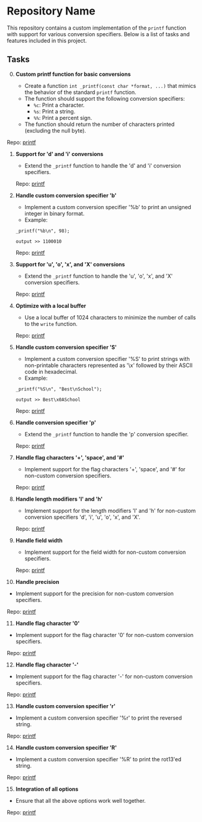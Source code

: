 # Repository Name

This repository contains a custom implementation of the `printf` function with support for various conversion specifiers. Below is a list of tasks and features included in this project.


## Tasks

0. **Custom printf function for basic conversions**

   - Create a function `int _printf(const char *format, ...)` that mimics the behavior of the standard `printf` function.
   - The function should support the following conversion specifiers:
      - `%c`: Print a character.
      - `%s`: Print a string.
      - `%%`: Print a percent sign.
   - The function should return the number of characters printed (excluding the null byte).

Repo: [printf](https://github.com/your-username/printf)

1. **Support for 'd' and 'i' conversions**

   - Extend the `_printf` function to handle the 'd' and 'i' conversion specifiers.

   Repo: [printf](https://github.com/your-username/printf)

2. **Handle custom conversion specifier 'b'**

   - Implement a custom conversion specifier '%b' to print an unsigned integer in binary format.
   - Example:

   `_printf("%b\n", 98);`

   `output >> 1100010`

   Repo: [printf](https://github.com/your-username/printf)

3. **Support for 'u', 'o', 'x', and 'X' conversions**

   - Extend the `_printf` function to handle the 'u', 'o', 'x', and 'X' conversion specifiers.

   Repo: [printf](https://github.com/your-username/printf)

4. **Optimize with a local buffer**

   - Use a local buffer of 1024 characters to minimize the number of calls to the `write` function.

   Repo: [printf](https://github.com/your-username/printf)

5. **Handle custom conversion specifier 'S'**

   - Implement a custom conversion specifier '%S' to print strings with non-printable characters represented as '\x' followed by their ASCII code in hexadecimal.
   - Example:

   `_printf("%S\n", "Best\nSchool");` 

   `output >> Best\x0ASchool`

   Repo: [printf](https://github.com/your-username/printf)

6. **Handle conversion specifier 'p'**

   - Extend the `_printf` function to handle the 'p' conversion specifier.

   Repo: [printf](https://github.com/your-username/printf)

7. **Handle flag characters '+', 'space', and '#'**

   - Implement support for the flag characters '+', 'space', and '#' for non-custom conversion specifiers.

   Repo: [printf](https://github.com/your-username/printf)

8. **Handle length modifiers 'l' and 'h'**

   - Implement support for the length modifiers 'l' and 'h' for non-custom conversion specifiers 'd', 'i', 'u', 'o', 'x', and 'X'.

   Repo: [printf](https://github.com/your-username/printf)

9. **Handle field width**

   - Implement support for the field width for non-custom conversion specifiers.

   Repo: [printf](https://github.com/your-username/printf)

10. **Handle precision**

   - Implement support for the precision for non-custom conversion specifiers.

   Repo: [printf](https://github.com/your-username/printf)

11. **Handle flag character '0'**

   - Implement support for the flag character '0' for non-custom conversion specifiers.

   Repo: [printf](https://github.com/your-username/printf)

12. **Handle flag character '-'**

   - Implement support for the flag character '-' for non-custom conversion specifiers.

   Repo: [printf](https://github.com/your-username/printf)

13. **Handle custom conversion specifier 'r'**

   - Implement a custom conversion specifier '%r' to print the reversed string.

   Repo: [printf](https://github.com/your-username/printf)

14. **Handle custom conversion specifier 'R'**

   - Implement a custom conversion specifier '%R' to print the rot13'ed string.

   Repo: [printf](https://github.com/your-username/printf)

15. **Integration of all options**

   - Ensure that all the above options work well together.

   Repo: [printf](https://github.com/your-username/printf)
